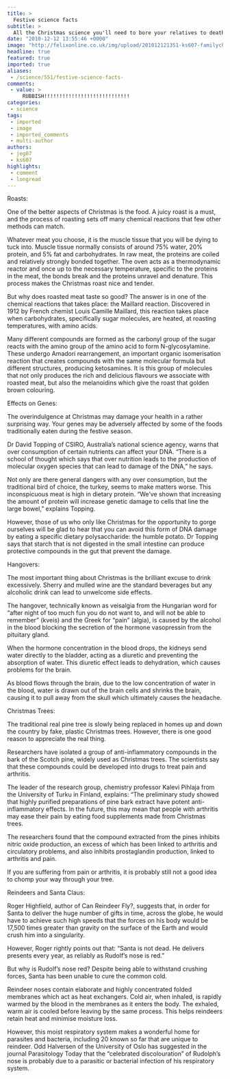 ```yaml
---
title: >
  Festive science facts
subtitle: >
  All the Christmas science you'll need to bore your relatives to death
date: "2010-12-12 13:55:46 +0000"
image: "http://felixonline.co.uk/img/upload/201012121351-ks607-familych.jpg"
headline: true
featured: true
imported: true
aliases:
 - /science/551/festive-science-facts-
comments:
 - value: >
     RUBBISH!!!!!!!!!!!!!!!!!!!!!!!!!!!!
categories:
 - science
tags:
 - imported
 - image
 - imported_comments
 - multi-author
authors:
 - jeg07
 - ks607
highlights:
 - comment
 - longread
---
```


Roasts:

One of the better aspects of Christmas is the food. A juicy roast is a must, and the process of roasting sets off many chemical reactions that few other methods can match.

Whatever meat you choose, it is the muscle tissue that you will be dying to tuck into. Muscle tissue normally consists of around 75% water, 20% protein, and 5% fat and carbohydrates. In raw meat, the proteins are coiled and relatively strongly bonded together. The oven acts as a thermodynamic reactor and once up to the necessary temperature, specific to the proteins in the meat, the bonds break and the proteins unravel and denature. This process makes the Christmas roast nice and tender.

But why does roasted meat taste so good? The answer is in one of the chemical reactions that takes place: the Maillard reaction. Discovered in 1912 by French chemist Louis Camille Maillard, this reaction takes place when carbohydrates, specifically sugar molecules, are heated, at roasting temperatures, with amino acids.

Many different compounds are formed as the carbonyl group of the sugar reacts with the amino group of the amino acid to form N-glycosylamine. These undergo Amadori rearrangement, an important organic isomerisation reaction that creates compounds with the same molecular formula but different structures, producing ketosamines. It is this group of molecules that not only produces the rich and delicious flavours we associate with roasted meat, but also the melanoidins which give the roast that golden brown colouring.

Effects on Genes:

The overindulgence at Christmas may damage your health in a rather surprising way. Your genes may be adversely affected by some of the foods traditionally eaten during the festive season.

Dr David Topping of CSIRO, Australia’s national science agency, warns that over consumption of certain nutrients can affect your DNA. “There is a school of thought which says that over nutrition leads to the production of molecular oxygen species that can lead to damage of the DNA,” he says.

Not only are there general dangers with any over consumption, but the traditional bird of choice, the turkey, seems to make matters worse. This inconspicuous meat is high in dietary protein. “We’ve shown that increasing the amount of protein will increase genetic damage to cells that line the large bowel,” explains Topping.

However, those of us who only like Christmas for the opportunity to gorge ourselves will be glad to hear that you can avoid this form of DNA damage by eating a specific dietary polysaccharide: the humble potato. Dr Topping says that starch that is not digested in the small intestine can produce protective compounds in the gut that prevent the damage.

Hangovers:

The most important thing about Christmas is the brilliant excuse to drink excessively. Sherry and mulled wine are the standard beverages but any alcoholic drink can lead to unwelcome side effects.

The hangover, technically known as veisalgia from the Hungarian word for “after night of too much fun you do not want to, and will not be able to remember” (kveis) and the Greek for “pain” (algia), is caused by the alcohol in the blood blocking the secretion of the hormone vasopressin from the pituitary gland.

When the hormone concentration in the blood drops, the kidneys send water directly to the bladder, acting as a diuretic and preventing the absorption of water. This diuretic effect leads to dehydration, which causes problems for the brain.

As blood flows through the brain, due to the low concentration of water in the blood, water is drawn out of the brain cells and shrinks the brain, causing it to pull away from the skull which ultimately causes the headache.

Christmas Trees:

The traditional real pine tree is slowly being replaced in homes up and down the country by fake, plastic Christmas trees. However, there is one good reason to appreciate the real thing.

Researchers have isolated a group of anti-inflammatory compounds in the bark of the Scotch pine, widely used as Christmas trees. The scientists say that these compounds could be developed into drugs to treat pain and arthritis.

The leader of the research group, chemistry professor Kalevi Pihlaja from the University of Turku in Finland, explains: “The preliminary study showed that highly purified preparations of pine bark extract have potent anti-inflammatory effects. In the future, this may mean that people with arthritis may ease their pain by eating food supplements made from Christmas trees.

The researchers found that the compound extracted from the pines inhibits nitric oxide production, an excess of which has been linked to arthritis and circulatory problems, and also inhibits prostaglandin production, linked to arthritis and pain.

If you are suffering from pain or arthritis, it is probably still not a good idea to chomp your way through your tree.

Reindeers and Santa Claus:

Roger Highfield, author of Can Reindeer Fly?, suggests that, in order for Santa to deliver the huge number of gifts in time, across the globe, he would have to achieve such high speeds that the forces on his body would be 17,500 times greater than gravity on the surface of the Earth and would crush him into a singularity.

However, Roger rightly points out that: “Santa is not dead. He delivers presents every year, as reliably as Rudolf’s nose is red.”

But why is Rudolf’s nose red? Despite being able to withstand crushing forces, Santa has been unable to cure the common cold.

Reindeer noses contain elaborate and highly concentrated folded membranes which act as heat exchangers. Cold air, when inhaled, is rapidly warmed by the blood in the membranes as it enters the body. The exhaled, warm air is cooled before leaving by the same process. This helps reindeers retain heat and minimise moisture loss.

However, this moist respiratory system makes a wonderful home for parasites and bacteria, including 20 known so far that are unique to reindeer. Odd Halversen of the University of Oslo has suggested in the journal Parasitology Today that the “celebrated discolouration” of Rudolph’s nose is probably due to a parasitic or bacterial infection of his respiratory system.
